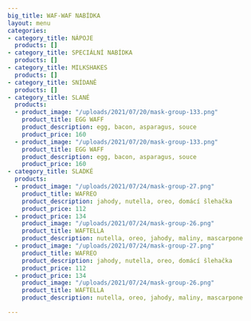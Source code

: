 ```yaml
---
big_title: WAF-WAF NABÍDKA
layout: menu
categories:
- category_title: NÁPOJE
  products: []
- category_title: SPECIÁLNÍ NABÍDKA
  products: []
- category_title: MILKSHAKES
  products: []
- category_title: SNÍDANĚ
  products: []
- category_title: SLANÉ
  products:
  - product_image: "/uploads/2021/07/20/mask-group-133.png"
    product_title: EGG WAFF
    product_description: egg, bacon, asparagus, souce
    product_price: 160
  - product_image: "/uploads/2021/07/20/mask-group-133.png"
    product_title: EGG WAFF
    product_description: egg, bacon, asparagus, souce
    product_price: 160
- category_title: SLADKÉ
  products:
  - product_image: "/uploads/2021/07/24/mask-group-27.png"
    product_title: WAFREO
    product_description: jahody, nutella, oreo, domácí šlehačka
    product_price: 112
  - product_price: 134
    product_image: "/uploads/2021/07/24/mask-group-26.png"
    product_title: WAFTELLA
    product_description: nutella, oreo, jahody, maliny, mascarpone
  - product_image: "/uploads/2021/07/24/mask-group-27.png"
    product_title: WAFREO
    product_description: jahody, nutella, oreo, domácí šlehačka
    product_price: 112
  - product_price: 134
    product_image: "/uploads/2021/07/24/mask-group-26.png"
    product_title: WAFTELLA
    product_description: nutella, oreo, jahody, maliny, mascarpone

---
```


